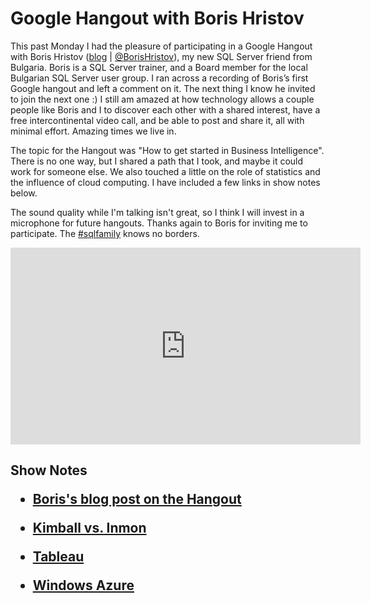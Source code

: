 # Google Hangout with Boris Hristov


This past Monday I had the pleasure of participating in a Google Hangout with Boris Hristov ([blog](http://borishristov.com/blog/) | [@BorisHristov](http://twitter.com/BorisHristov)), my new SQL Server friend from Bulgaria. Boris is a SQL Server trainer, and a Board member for the local Bulgarian SQL Server user group. I ran across a recording of Boris’s first Google hangout and left a comment on it. The next thing I know he invited to join the next one :) I still am amazed at how technology allows a couple people like Boris and I to discover each other with a shared interest, have a free intercontinental video call, and be able to post and share it, all with minimal effort. Amazing times we live in.



The topic for the Hangout was "How to get started in Business Intelligence". There is no one way, but I shared a path that I took, and maybe it could work for someone else. We also touched a little on the role of statistics and the influence of cloud computing. I have included a few links in show notes below.



The sound quality while I'm talking isn't great, so I think I will invest in a microphone for future hangouts. Thanks again to Boris for inviting me to participate. The [#sqlfamily](http://twitter.com/search?q=%23sqlfamily) knows no borders.

 
   <iframe width="560" height="315" src="http://www.youtube.com/embed/R-SxW78yDRs?rel=0" frameborder="0" allowfullscreen></iframe>
 
<h2 id="shownotes">Show Notes

  *  [Boris's blog post on the Hangout](http://borishristov.com/blog/hangout-002-where-to-start-from-when-you-are-new-in-the-bi-world/)

  *  [Kimball vs. Inmon](http://ask.sqlservercentral.com/questions/1737/kimball-vs-inmon.html)

  *  [Tableau](http://www.tableausoftware.com/)

  *  [Windows Azure](http://www.windowsazure.com/en-us/documentation/?fb=en-us)

